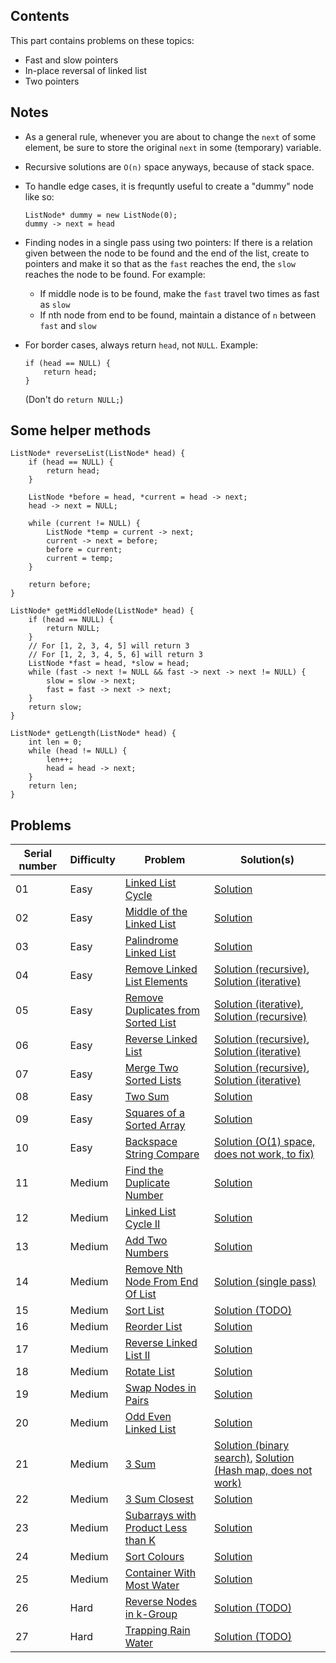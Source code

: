 ## Contents

This part contains problems on these topics:
- Fast and slow pointers
- In-place reversal of linked list
- Two pointers

## Notes

- As a general rule, whenever you are about to change the `next` of some element,
be sure to store the original `next` in some (temporary) variable.
- Recursive solutions are `O(n)` space anyways, because of stack space.
- To handle edge cases, it is frequntly useful to create a "dummy" node like so:
	```
	ListNode* dummy = new ListNode(0);
	dummy -> next = head
	```
	
- Finding nodes in a single pass using two pointers: If there is a relation given between the node to be found
and the end of the list, create to pointers and make it so that as the `fast` reaches the end, the `slow` reaches
the node to be found. For example:
	- If middle node is to be found, make the `fast` travel two times as fast as `slow`
	- If nth node from end to be found, maintain a distance of `n` between `fast` and `slow`
- For border cases, always return `head`, not `NULL`. Example:
	```
	if (head == NULL) {
		return head;
	}
	```
	(Don't do `return NULL;`)

## Some helper methods

```
ListNode* reverseList(ListNode* head) {
	if (head == NULL) {
		return head;
	}

	ListNode *before = head, *current = head -> next;
	head -> next = NULL;

	while (current != NULL) {
		ListNode *temp = current -> next;
		current -> next = before;
		before = current;
		current = temp;
	}

	return before;
}

ListNode* getMiddleNode(ListNode* head) {
	if (head == NULL) {
		return NULL;
	}
	// For [1, 2, 3, 4, 5] will return 3
    // For [1, 2, 3, 4, 5, 6] will return 3
	ListNode *fast = head, *slow = head;
	while (fast -> next != NULL && fast -> next -> next != NULL) {
		slow = slow -> next;
		fast = fast -> next -> next;
	}
	return slow;
}

ListNode* getLength(ListNode* head) {
	int len = 0;
	while (head != NULL) {
		len++;
		head = head -> next;
	}
	return len;
}
```

## Problems

|Serial number|Difficulty|Problem|Solution(s)|
|-|-|-|-|
|01|Easy|[Linked List Cycle](https://leetcode.com/problems/linked-list-cycle/)|[Solution](/part-02/1_01_linked-list-cycle.cpp)|
|02|Easy|[Middle of the Linked List](https://leetcode.com/problems/middle-of-the-linked-list/)|[Solution](/part-02/1_02_middle-of-the-linked-list.cpp)|
|03|Easy|[Palindrome Linked List](https://leetcode.com/problems/palindrome-linked-list/)|[Solution](/part-02/1_03_palindrome-linked-list.cpp)|
|04|Easy|[Remove Linked List Elements](https://leetcode.com/problems/remove-linked-list-elements/)|[Solution (recursive)](/part-02/1_04_remove-linked-list-elements_recursive.cpp), [Solution (iterative)](/part-02/1_04_remove-linked-list-elements_iterative.cpp)|
|05|Easy|[Remove Duplicates from Sorted List](https://leetcode.com/problems/remove-duplicates-from-sorted-list/)|[Solution (iterative)](/part-02/1_05_remove-duplicates-from-sorted-list_iterative.cpp), [Solution (recursive)](/part-02/1_05_remove-duplicates-from-sorted-list_recursive.cpp)|
|06|Easy|[Reverse Linked List](https://leetcode.com/problems/reverse-linked-list/)|[Solution (recursive)](/part-02/1_06_reverse-linked-list_recursive.cpp), [Solution (iterative)](/part-02/1_06_reverse-linked-list_iterative.cpp)|
|07|Easy|[Merge Two Sorted Lists](https://leetcode.com/problems/merge-two-sorted-lists/)|[Solution (recursive)](/part-02/1_07_merge-two-sorted-lists_recursive.cpp), [Solution (iterative)](/part-02/1_07_merge-two-sorted-lists_iterative.cpp)|
|08|Easy|[Two Sum](https://leetcode.com/problems/two-sum/)|[Solution](/part-02/1_08_two-sum.cpp)|
|09|Easy|[Squares of a Sorted Array](https://leetcode.com/problems/squares-of-a-sorted-array/)|[Solution](/part-02/1_09_squares-of-a-sorted-array.cpp)|
|10|Easy|[Backspace String Compare](https://leetcode.com/problems/backspace-string-compare)|[Solution (O(1) space, does not work, to fix)](/part-02/1_10_backspace-string-compare.cpp)|
|11|Medium|[Find the Duplicate Number](https://leetcode.com/problems/find-the-duplicate-number/)|[Solution](/part-02/2_11_find-the-duplicate-number.cpp)|
|12|Medium|[Linked List Cycle II](https://leetcode.com/problems/linked-list-cycle-ii/)|[Solution](/part-02/2_12_linked-list-cycle-ii.cpp)|
|13|Medium|[Add Two Numbers](https://leetcode.com/problems/add-two-numbers/)|[Solution](/part-02/2_13_add-two-numbers.cpp)|
|14|Medium|[Remove Nth Node From End Of List](https://leetcode.com/problems/remove-nth-node-from-end-of-list/)|[Solution (single pass)](/part-02/2_14_remove-nth-node-from-end-of-list.cpp)|
|15|Medium|[Sort List](https://leetcode.com/problems/sort-list/)|[Solution (TODO)](/part-02/2_15_sort-list.cpp)|
|16|Medium|[Reorder List](https://leetcode.com/problems/reorder-list/)|[Solution](/part-02/2_16_reorder-list.cpp)|
|17|Medium|[Reverse Linked List II](https://leetcode.com/problems/reverse-linked-list-ii/)|[Solution](/part-02/2_17_reverse-linked-list-ii.cpp)|
|18|Medium|[Rotate List](https://leetcode.com/problems/rotate-list/)|[Solution](/part-02/2_18_rotate-list.cpp)|
|19|Medium|[Swap Nodes in Pairs](https://leetcode.com/problems/swap-nodes-in-pairs/)|[Solution](/part-02/2_19_swap-nodes-in-pairs.cpp)|
|20|Medium|[Odd Even Linked List](https://leetcode.com/problems/odd-even-linked-list/)|[Solution](/part-02/2_20_odd-even-linked-list.cpp)|
|21|Medium|[3 Sum](https://leetcode.com/problems/3sum/)|[Solution (binary search)](/part-02/2_21_3-sum_binary-search.cpp), [Solution (Hash map, does not work)](/part-02/2_21_3-sum_hash-map.cpp)|
|22|Medium|[3 Sum Closest](https://leetcode.com/problems/3sum-closest/)|[Solution](/part-02/2_22_3-sum-closest.cpp)|
|23|Medium|[Subarrays with Product Less than K](https://leetcode.com/problems/subarray-product-less-than-k/)|[Solution](/part-02/2_23_subarrays-with-product-less-than-k.cpp)|
|24|Medium|[Sort Colours](https://leetcode.com/problems/sort-colors/)|[Solution](/part-02/2_24_sort-colours.cpp)|
|25|Medium|[Container With Most Water](https://leetcode.com/problems/container-with-most-water/)|[Solution](/part-02/2_25_container-with-most-water.cpp)|
|26|Hard|[Reverse Nodes in k-Group](https://leetcode.com/problems/reverse-nodes-in-k-group/)|[Solution (TODO)](/part-02/3_26_reverse-nodes-in-k-group.cpp)|
|27|Hard|[Trapping Rain Water](https://leetcode.com/problems/trapping-rain-water/)|[Solution (TODO)](/part-02/3_27_trapping-rain-water.cpp)|
